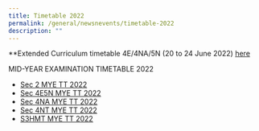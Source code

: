 ```yaml
---
title: Timetable 2022
permalink: /general/newsnevents/timetable-2022
description: ""
---
```

**Extended Curriculum timetable 4E/4NA/5N (20 to 24 June 2022) 
[here](/files/ExtendedCSTD.pdf)
  

  

MID-YEAR EXAMINATION TIMETABLE 2022
* [Sec 2 MYE TT 2022](/files/MYE22S2.pdf)
* [Sec 4E5N MYE TT 2022](/files/MYE22S4E5N.pdf)
* [Sec 4NA MYE TT 2022](/files/MYE22S4NA.pdf)
* [Sec 4NT MYE TT 2022](/files/MYE22S4NTa.pdf)
* [S3HMT MYE TT 2022](/files/MYE22S3HMT.pdf)